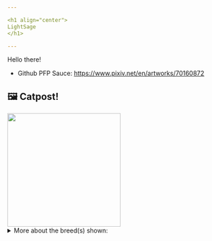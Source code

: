 ```yaml
---

<h1 align="center">
LightSage
</h1>

---
```


Hello there!


- Github PFP Sauce: https://www.pixiv.net/en/artworks/70160872


## 🖼️ Catpost!

<sub>
    <img src="https://cdn2.thecatapi.com/images/yFqH0s2H_.jpg" height="256">
</sub>


<details>
<summary>More about the breed(s) shown:</summary>

Breed: Munchkin

Description: The Munchkin is an outgoing cat who enjoys being handled. She has lots of energy and is faster and more agile than she looks. The shortness of their legs does not seem to interfere with their running and leaping abilities.

Links:
<ul>
  <li>CFA None available</li>
  <li>Wikipedia https://en.wikipedia.org/wiki/Munchkin_(cat)</li>
</ul> 

</details>

